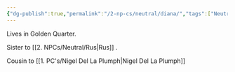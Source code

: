 ```yaml
---
{"dg-publish":true,"permalink":"/2-np-cs/neutral/diana/","tags":["Neutral"]}
---
```


Lives in Golden Quarter.

Sister to [[2. NPCs/Neutral/Rus\|Rus]] .

Cousin to [[1. PC's/Nigel Del La Plumph\|Nigel Del La Plumph]] 